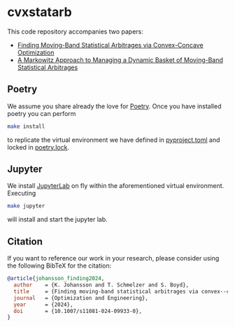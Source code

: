 # cvxstatarb

This code repository accompanies two papers:

- [Finding Moving-Band Statistical Arbitrages via Convex-Concave Optimization](https://web.stanford.edu/~boyd/papers/cvx_ccv_stat_arb.html)
- [A Markowitz Approach to Managing a Dynamic Basket of Moving-Band Statistical Arbitrages](https://web.stanford.edu/~boyd/papers/portfolio_of_SAs.html)

## Poetry

We assume you share already the love for [Poetry](https://python-poetry.org).
Once you have installed poetry you can perform

```bash
make install
```

to replicate the virtual environment we have defined in [pyproject.toml](pyproject.toml)
and locked in [poetry.lock](poetry.lock).

## Jupyter

We install [JupyterLab](https://jupyter.org) on fly within the aforementioned
virtual environment. Executing

```bash
make jupyter
```

will install and start the jupyter lab.

## Citation

If you want to reference our work in your research, please consider using the following BibTeX for the citation:

```BibTeX
@article{johansson_finding2024,
  author    = {K. Johansson and T. Schmelzer and S. Boyd},
  title     = {Finding moving-band statistical arbitrages via convex--concave optimization},
  journal   = {Optimization and Engineering},
  year      = {2024},
  doi       = {10.1007/s11081-024-09933-0},
}
```



